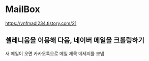 # MailBox
https://vnfmadl234.tistory.com/21
<br>

## 셀레니움을 이용해 다음, 네이버 메일을 크롤링하기
새 메일이 오면 카카오톡으로 메일 제목 메세지를 보냄  

